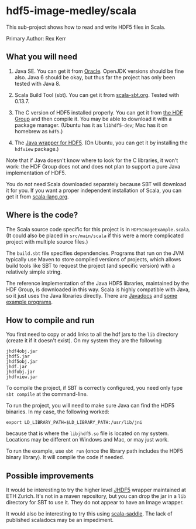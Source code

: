# hdf5-image-medley/scala

This sub-project shows how to read and write HDF5 files in Scala.

Primary Author: Rex Kerr

## What you will need

1. Java SE.  You can get it from [Oracle](http://www.oracle.com/technetwork/java/javase/downloads/index-jsp-138363.html).
OpenJDK versions should be fine also.  Java 6 should be okay, but thus far the project has only been tested with Java 8.

2. Scala Build Tool (sbt).  You can get it from [scala-sbt.org](http://www.scala-sbt.org/download.html).  Tested with 0.13.7.

3. The C version of HDF5 installed properly.  You can get it from [the HDF Group](https://www.hdfgroup.org/HDF5/release/obtain5.html)
and then compile it.  You may be able to download it with a package manager.
(Ubuntu has it as `libhdf5-dev`; Mac has it on homebrew as `hdf5`.)

4. The [Java wrapper for HDF5](https://www.hdfgroup.org/products/java/release/downloadsrc.html).
(On Ubuntu, you can get it by installing the `hdfview` package.)

Note that if Java doesn't know where to look for the C libraries, it won't work:
the HDF Group does not and does not plan to support a pure Java
implementation of HDF5.

You do _not_ need Scala downloaded separately because SBT will download it for you.  If you want a proper independent installation of Scala,
you can get it from [scala-lang.org](http://scala-lang.org/download/).

## Where is the code?

The Scala source code specific for this project is in `HDF5ImageExample.scala`.  (It could also be placed
in `src/main/scala` if this were a more complicated project with multiple source files.)

The `build.sbt` file specifies dependencies.  Programs that run on the JVM typically use Maven
to store compiled versions of projects, which allows build tools like SBT to request the
project (and specific version) with a relatively simple string.

The reference implementation of the Java HDF5 libraries, maintained by the HDF Group,
is downloaded in this way.  Scala is highly compatible with Java, so it just uses
the Java libraries directly.  There are [Javadocs](https://www.hdfgroup.org/products/java/hdf-java-html/javadocs/)
and [some example programs](https://www.hdfgroup.org/HDF5/examples/api18-java.html).


## How to compile and run

You first need to copy or add links to all the hdf jars to the `lib` directory (create it if it doesn't exist).
On my system they are the following

```
jhdf4obj.jar
jhdf5.jar
jhdf5obj.jar
jhdf.jar
jhdfobj.jar
jhdfview.jar
```

To compile the project, if SBT is correctly configured, you need only type `sbt compile` at the command-line.

To run the project, you will need to make sure Java can find the HDF5 binaries.  In my case, the following worked:

```
export LD_LIBRARY_PATH=$LD_LIBRARY_PATH:/usr/lib/jni
```

because that is where the `libjhdf5.so` file is located on my system.  Locations may be different on Windows and Mac, or may just work.

To run the example, use `sbt run` (once the library path includes the HDF5 binary library).  It will compile the code if needed.


## Possible improvements

It would be interesting to try the higher level [JHDF5](https://wiki-bsse.ethz.ch/display/JHDF5/Documentation+page)
wrapper maintained at ETH Zurich.  It's not in a maven repository, but you can drop the jar in a `lib` directory for
SBT to use it.  They do not appear to have an Image wrapper.

It would also be interesting to try this using [scala-saddle](https://saddle.github.io/).
The lack of published scaladocs may be an impediment.
